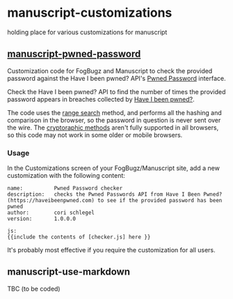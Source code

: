 # manuscript-customizations
holding place for various customizations for manuscript

## [manuscript-pwned-password](checker.js)
Customization code for FogBugz and Manuscript to check the provided password against the Have I been pwned? API's [Pwned Password](https://haveibeenpwned.com/API/v2#PwnedPasswords) interface.

Check the Have I been pwned? API to find the number of times the provided password appears in breaches collected by [Have I been pwned?](https://haveibeenpwned.com).

The code uses the [range search](https://haveibeenpwned.com/API/v2#SearchingPwnedPasswordsByRange) method, and performs all the hashing and comparison in the browser, so the password in question is never sent over the wire. The [cryptoraphic methods](https://developer.mozilla.org/en-US/docs/Web/API/SubtleCrypto/digest) aren't fully supported in all browsers, so this code may not work in some older or mobile browsers.

### Usage

In the Customizations screen of your FogBugz/Manuscript site, add a new customization with the following content:

```
name:          Pwned Password checker
description:   checks the Pwned Passwords API from Have I Been Pwned? (https://haveibeenpwned.com) to see if the provided password has been pwned
author:        cori schlegel
version:       1.0.0.0

js:
{{include the contents of [checker.js] here }}
```

It's probably most effective if you require the customization for all users.

## manuscript-use-markdown
TBC (to be coded)
